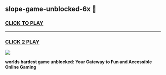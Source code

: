 
## slope-game-unblocked-6x 👋
<h3>
<a href="https://premium.freeplayer.one?title=slope-game-unblocked-6x&ref=14F">CLICK TO PLAY</a></h3>
<hr>

<h3>
<a href="https://premium.freeplayer.one?title=slope-game-unblocked-6x&ref=14F">CLICK 2 PLAY</a>
  
</h3>

<a href="https://premium.freeplayer.one?title=slope-game-unblocked-6x&ref=12F/"><img src="https://clearcache.store/games.png"></a>


**worlds hardest game unblocked: Your Gateway to Fun and Accessible Online Gaming**
